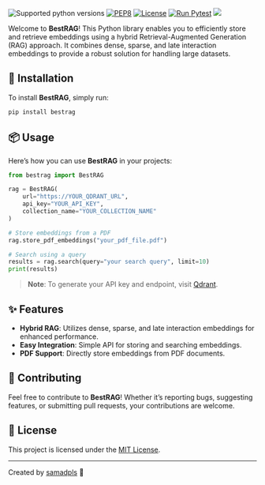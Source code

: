
![Supported python versions](https://img.shields.io/badge/python-3.8%20%7C%203.9%20%7C%203.10%20%7C%203.11-blue)
[![PEP8](https://img.shields.io/badge/code%20style-pep8-black.svg)](https://www.python.org/dev/peps/pep-0008/)
[![License](https://img.shields.io/badge/License-MIT%202.0-blue.svg)](LICENSE)
[![Run Pytest](https://github.com/samadpls/BestRAG/actions/workflows/pytest.yml/badge.svg?branch=main)](https://github.com/samadpls/BestRAG/actions/workflows/pytest.yml)
<img src='https://img.shields.io/github/stars/samadpls/BestRAG?color=red&label=stars&logoColor=black&style=social'>

Welcome to **BestRAG**! This Python library enables you to efficiently store and retrieve embeddings using a hybrid Retrieval-Augmented Generation (RAG) approach. It combines dense, sparse, and late interaction embeddings to provide a robust solution for handling large datasets.

## 🚀 Installation

To install **BestRAG**, simply run:

```bash
pip install bestrag
```

## 📦 Usage

Here’s how you can use **BestRAG** in your projects:

```python
from bestrag import BestRAG

rag = BestRAG(
    url="https://YOUR_QDRANT_URL", 
    api_key="YOUR_API_KEY", 
    collection_name="YOUR_COLLECTION_NAME"
)

# Store embeddings from a PDF
rag.store_pdf_embeddings("your_pdf_file.pdf")

# Search using a query
results = rag.search(query="your search query", limit=10)
print(results)
```

> **Note**: To generate your API key and endpoint, visit [Qdrant](https://qdrant.tech/).

## ✨ Features

- **Hybrid RAG**: Utilizes dense, sparse, and late interaction embeddings for enhanced performance.
- **Easy Integration**: Simple API for storing and searching embeddings.
- **PDF Support**: Directly store embeddings from PDF documents.

## 🤝 Contributing

Feel free to contribute to **BestRAG**! Whether it’s reporting bugs, suggesting features, or submitting pull requests, your contributions are welcome. 

## 📝 License

This project is licensed under the [MIT License](LICENSE).

---

Created by [samadpls](https://github.com/samadpls) 🎉